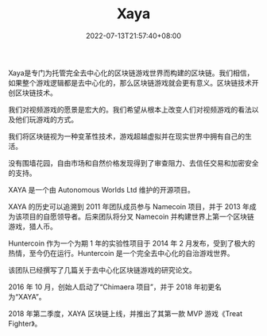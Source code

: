 ﻿---
weight: 
title: "Xaya"
description: "Xaya is a purpose built blockchain specifically for the hosting of completely decentralized blockchain game worlds. We believe blockchain gaming makes more sense if the entire game logic is decentralized. Pioneering blockchain technology since the beginning."
date: 2022-07-13T21:57:40+08:00
lastmod: 2022-07-13T16:45:40+08:00
draft: false
authors: ["qianxun"]
featuredImage: "174.png"
link: "https://xaya.io/"
tags: ["Xaya","去中心化"]
categories: ["navigation"]
navigation: ["去中心化"]
lightgallery: true
toc: true
pinned: false
recommend: false
recommend1: false
---
Xaya是专门为托管完全去中心化的区块链游戏世界而构建的区块链。我们相信，如果整个游戏逻辑都是去中心化的，那么区块链游戏就会更有意义。区块链技术开创区块链技术。

我们对视频游戏的愿景是宏大的。我们希望从根本上改变人们对视频游戏的看法以及他们玩游戏的方式。

我们将区块链视为一种变革性技术，游戏超越虚拟并在现实世界中拥有自己的生活。

没有围墙花园，自由市场和自然价格发现得到了审查阻力、去信任交易和加密安全的支持。

XAYA 是一个由 Autonomous Worlds Ltd 维护的开源项目。

XAYA 的历史可以追溯到 2011 年团队成员参与 Namecoin 项目，并于 2013 年成为该项目的自愿领导者。后来团队将分叉 Namecoin 并构建世界上第一个区块链游戏，猎人币。

Huntercoin 作为一个为期 1 年的实验性项目于 2014 年 2 月发布，受到了极大的热情，至今仍在运行。Huntercoin 是一个完全去中心化的自治游戏世界。

该团队已经撰写了几篇关于去中心化区块链游戏的研究论文。

2016 年 10 月，创始人启动了“Chimaera 项目”，并于 2018 年初更名为“XAYA”。

2018 年第二季度，XAYA 区块链上线，并推出了其第一款 MVP 游戏《Treat Fighter》。